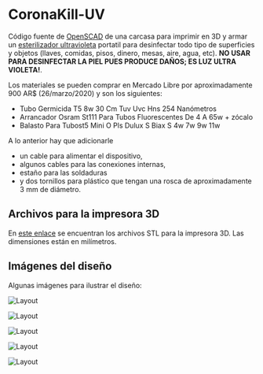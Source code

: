 # CoronaKill-UV

Código fuente de [OpenSCAD](https://www.openscad.org/) de una carcasa para imprimir en 3D y armar un [esterilizador ultravioleta](https://es.wikipedia.org/wiki/Esterilizaci%C3%B3n_ultravioleta) portatil para desinfectar todo tipo de superficies y objetos (llaves, comidas, pisos, dinero, mesas, aire, agua, etc). **NO USAR PARA DESINFECTAR LA PIEL PUES PRODUCE DAÑOS; ES LUZ ULTRA VIOLETA!**.

Los materiales se pueden comprar en Mercado Libre por aproximadamente 900 AR$ (26/marzo/2020) y son los siguientes:

- Tubo Germicida T5 8w 30 Cm Tuv Uvc Hns 254 Nanómetros
- Arrancador Osram St111 Para Tubos Fluorescentes De 4 A 65w + zócalo
- Balasto Para Tubost5 Mini O Pls Dulux S Biax S 4w 7w 9w 11w

A lo anterior hay que adicionarle 

- un cable para alimentar el dispositivo, 
- algunos cables para las conexiones internas, 
- estaño para las soldaduras 
- y dos tornillos para plástico que tengan una rosca de aproximadamente 3 mm de diámetro.

## Archivos para la impresora 3D

En [este enlace](https://mega.nz/#F!BuhwmabS!pLaiOev4DU2pRdARtZye2w) se encuentran los archivos STL para la impresora 3D. Las dimensiones están en milímetros.

## Imágenes del diseño

Algunas imágenes para ilustrar el diseño:

![Layout](https://i.ibb.co/58zWQ6G/1.png)

![Layout](https://i.ibb.co/F09HWK7/Captura-de-pantalla-2020-03-26-00-00-57.png)

![Layout](https://i.ibb.co/K7dtnyj/Captura-de-pantalla-2020-03-26-00-02-14.png)

![Layout](https://i.ibb.co/SdQZWTg/Captura-de-pantalla-2020-03-25-23-58-45.png)

![Layout](https://i.ibb.co/1LLW8ws/Captura-de-pantalla-2020-03-25-23-58-13.png)